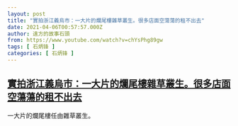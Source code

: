```yaml
---
layout: post
title: "實拍浙江義烏市：一大片的爛尾樓雜草叢生。很多店面空蕩蕩的租不出去"
date: 2021-04-06T00:57:57.000Z
author: 遠方的故事石頭
from: https://www.youtube.com/watch?v=chYsPhg89gw
tags: [ 石炳锋 ]
categories: [ 石炳锋 ]
---
```

<!--1617670677000-->
[實拍浙江義烏市：一大片的爛尾樓雜草叢生。很多店面空蕩蕩的租不出去](https://www.youtube.com/watch?v=chYsPhg89gw)
------

<div>
一大片的爛尾樓任由雜草叢生。
</div>
